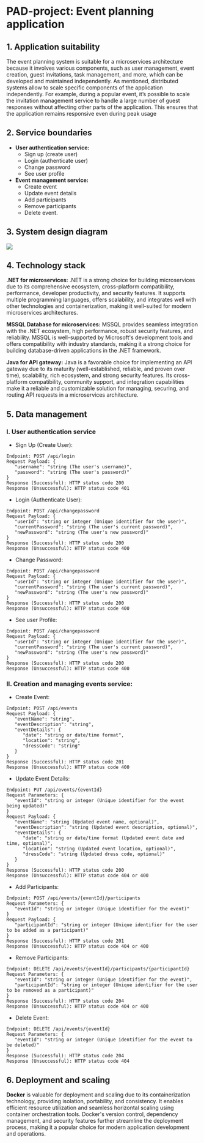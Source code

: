 # PAD-project: Event planning application

## 1. Application suitability
 The event planning system is suitable for a microservices architecture because it involves various components, such as user management, event creation, guest invitations, task management, and more, which can be developed and maintained independently. As mentioned, distributed systems allow to scale specific components of the application independently. For example, during a popular event, it’s possible to scale the invitation management service to handle a large number of guest responses without affecting other parts of the application. This ensures that the application remains responsive even during peak usage
 ## 2. Service boundaries
* **User authentication service:**
  * Sign up (create user)
  * Login (authenticate user) 
  * Change password
  * See user profile
* **Event management service:** 
  * Create event
  * Update event details
  * Add participants
  * Remove participants
  * Delete event.

## 3. System design diagram
![](image.png)

## 4. Technology stack

**.NET for microservices:** .NET is a strong choice for building microservices due to its comprehensive ecosystem, cross-platform compatibility, performance, developer productivity, and security features. It supports multiple programming languages, offers scalability, and integrates well with other technologies and containerization, making it well-suited for modern microservices architectures.

**MSSQL Database for microservices:** MSSQL provides seamless integration with the .NET ecosystem, high performance, robust security features, and reliability. MSSQL is well-supported by Microsoft's development tools and offers compatibility with industry standards, making it a strong choice for building database-driven applications in the .NET framework.

**Java for API gateway:** Java is a favorable choice for implementing an API gateway due to its maturity (well-established, reliable, and proven over time), scalability, rich ecosystem, and strong security features. Its cross-platform compatibility, community support, and integration capabilities make it a reliable and customizable solution for managing, securing, and routing API requests in a microservices architecture.

## 5. Data management
  ### I. User authentication service

* Sign Up (Create User):
```
Endpoint: POST /api/login
Request Payload: {
   "username": "string (The user's username)",
   "password": "string (The user's password)"
}
Response (Successful): HTTP status code 200
Response (Unsuccessful): HTTP status code 401
```
* Login (Authenticate User): 
```
Endpoint: POST /api/changepassword
Request Payload: {
   "userId": "string or integer (Unique identifier for the user)",
   "currentPassword": "string (The user's current password)",
   "newPassword": "string (The user's new password)"
}
Response (Successful): HTTP status code 200
Response (Unsuccessful): HTTP status code 400
```

* Change Password:
```
Endpoint: POST /api/changepassword
Request Payload: {
   "userId": "string or integer (Unique identifier for the user)",
   "currentPassword": "string (The user's current password)",
   "newPassword": "string (The user's new password)"
}
Response (Successful): HTTP status code 200
Response (Unsuccessful): HTTP status code 400
```

* See user Profile:
```
Endpoint: POST /api/changepassword
Request Payload: {
   "userId": "string or integer (Unique identifier for the user)",
   "currentPassword": "string (The user's current password)",
   "newPassword": "string (The user's new password)"
}
Response (Successful): HTTP status code 200
Response (Unsuccessful): HTTP status code 400
```

   ### II.	 Creation and managing events service:
* Create Event:
```
Endpoint: POST /api/events
Request Payload: {
   "eventName": "string",
   "eventDescription": "string",
   "eventDetails": {
      "date": "string or date/time format",
      "location": "string",
      "dressCode": "string"
   }
}
Response (Successful): HTTP status code 201
Response (Unsuccessful): HTTP status code 400
```

* Update Event Details:
```
Endpoint: PUT /api/events/{eventId}
Request Parameters: {
   "eventId": "string or integer (Unique identifier for the event being updated)"
}
Request Payload: {
   "eventName": "string (Updated event name, optional)",
   "eventDescription": "string (Updated event description, optional)",
   "eventDetails": {
      "date": "string or date/time format (Updated event date and time, optional)",
      "location": "string (Updated event location, optional)",
      "dressCode": "string (Updated dress code, optional)"
   }
}
Response (Successful): HTTP status code 200
Response (Unsuccessful): HTTP status code 404 or 400
```

* Add Participants:
```
Endpoint: POST /api/events/{eventId}/participants
Request Parameters: {
   "eventId": "string or integer (Unique identifier for the event)"
}
Request Payload: {
   "participantId": "string or integer (Unique identifier for the user to be added as a participant)"
}
Response (Successful): HTTP status code 201
Response (Unsuccessful): HTTP status code 404 or 400

```

* Remove Participants:
```
Endpoint: DELETE /api/events/{eventId}/participants/{participantId}
Request Parameters: {
   "eventId": "string or integer (Unique identifier for the event)",
   "participantId": "string or integer (Unique identifier for the user to be removed as a participant)"
}
Response (Successful): HTTP status code 204
Response (Unsuccessful): HTTP status code 404 or 400

```
* Delete Event:
```
Endpoint: DELETE /api/events/{eventId}
Request Parameters: {
   "eventId": "string or integer (Unique identifier for the event to be deleted)"
}
Response (Successful): HTTP status code 204
Response (Unsuccessful): HTTP status code 404
```

## 6. Deployment and scaling
**Docker** is valuable for deployment and scaling due to its containerization technology, providing isolation, portability, and consistency. It enables efficient resource utilization and seamless horizontal scaling using container orchestration tools. Docker's version control, dependency management, and security features further streamline the deployment process, making it a popular choice for modern application development and operations.